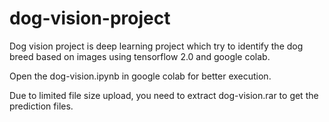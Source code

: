 # dog-vision-project
Dog vision project is deep learning project which try to identify the dog breed based on images using tensorflow 2.0 and google colab. 

Open the dog-vision.ipynb in google colab for better execution.

Due to limited file size upload, you need to extract dog-vision.rar to get the prediction files.
